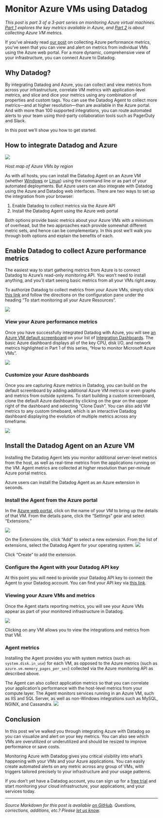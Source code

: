 # Monitor Azure VMs using Datadog

*This post is part 3 of a 3-part series on monitoring Azure virtual machines. [Part 1](/blog/how-to-monitor-microsoft-azure-vms) explores the key metrics available in Azure, and [Part 2](/blog/how-to-collect-azure-metrics) is about collecting Azure VM metrics.*

If you’ve already read [our post](/blog/how-to-collect-azure-metrics) on collecting Azure performance metrics, you’ve seen that you can view and alert on metrics from individual VMs using the Azure web portal. For a more dynamic, comprehensive view of your infrastructure, you can connect Azure to Datadog.

## Why Datadog?

By integrating Datadog and Azure, you can collect and view metrics from across your infrastructure, correlate VM metrics with application-level metrics, and slice and dice your metrics using any combination of properties and custom tags. You can use the Datadog Agent to collect more metrics—and at higher resolution—than are available in the Azure portal. And with more than 100 supported integrations, you can route automated alerts to your team using third-party collaboration tools such as PagerDuty and Slack.

In this post we’ll show you how to get started.

## How to integrate Datadog and Azure

[![](https://d33tyra1llx9zy.cloudfront.net/blog/images/2015-08-azure/3-azure-dash-2.png)](https://d33tyra1llx9zy.cloudfront.net/blog/images/2015-08-azure/3-azure-dash-2.png)

*Host map of Azure VMs by region*

As with all hosts, you can install the Datadog Agent on an Azure VM (whether [Windows](https://app.datadoghq.com/account/settings#agent/windows) or [Linux](https://app.datadoghq.com/account/settings#agent/ubuntu)) using the command line or as part of your automated deployments. But Azure users can also integrate with Datadog using the Azure and Datadog web interfaces. There are two ways to set up the integration from your browser:

1.  Enable Datadog to collect metrics via the Azure API
2.  Install the Datadog Agent using the Azure web portal

Both options provide basic metrics about your Azure VMs with a minimum of overhead, but the two approaches each provide somewhat different metric sets, and hence can be complementary. In this post we’ll walk you through both options and explain the benefits of each.

## Enable Datadog to collect Azure performance metrics

The easiest way to start gathering metrics from Azure is to connect Datadog to Azure’s read-only monitoring API. You won’t need to install anything, and you’ll start seeing basic metrics from all your VMs right away.

To authorize Datadog to collect metrics from your Azure VMs, simply click [this link](https://app.datadoghq.com/azure/landing) and follow the directions on the configuration pane under the heading “To start monitoring all your Azure Resources”.

[![](https://d33tyra1llx9zy.cloudfront.net/blog/images/2015-08-azure/azure-config-update.png)](https://d33tyra1llx9zy.cloudfront.net/blog/images/2015-08-azure/azure-config-update.png)

### View your Azure performance metrics

Once you have successfully integrated Datadog with Azure, you will see [an Azure VM default screenboard](https://app.datadoghq.com/screen/integration/azure_vm) on your list of [Integration Dashboards](https://app.datadoghq.com/dash/list). The basic Azure dashboard displays all of the key CPU, disk I/O, and network metrics highlighted in Part 1 of this series, “How to monitor Microsoft Azure VMs”.

[![](https://d33tyra1llx9zy.cloudfront.net/blog/images/2015-08-azure/azure-vm-screenboard-update.png)](https://d33tyra1llx9zy.cloudfront.net/blog/images/2015-08-azure/azure-vm-screenboard-update.png)

### Customize your Azure dashboards

Once you are capturing Azure metrics in Datadog, you can build on the default screenboard by adding additional Azure VM metrics or even graphs and metrics from outside systems. To start building a custom screenboard, clone the default Azure dashboard by clicking on the gear on the upper right of the dashboard and selecting “Clone Dash”. You can also add VM metrics to any custom timeboard, which is an interactive Datadog dashboard displaying the evolution of multiple metrics across any timeframe.

[![](https://d33tyra1llx9zy.cloudfront.net/blog/images/2015-08-azure/azure-clone-update.png)](https://d33tyra1llx9zy.cloudfront.net/blog/images/2015-08-azure/azure-clone-update.png)

## Install the Datadog Agent on an Azure VM

Installing the Datadog Agent lets you monitor additional server-level metrics from the host, as well as real-time metrics from the applications running on the VM. Agent metrics are collected at higher resolution than per-minute Azure portal metrics.

Azure users can install the Datadog Agent as an Azure extension in seconds. 

### Install the Agent from the Azure portal

In the [Azure web portal](https://portal.azure.com/), click on the name of your VM to bring up the details of that VM. From the details pane, click the “Settings” gear and select “Extensions.”

[![](https://d33tyra1llx9zy.cloudfront.net/blog/images/2015-08-azure/3-extensions.png)](https://d33tyra1llx9zy.cloudfront.net/blog/images/2015-08-azure/3-extensions.png)

On the Extensions tile, click “Add” to select a new extension. From the list of extensions, select the Datadog Agent for your operating system.
 [![](https://d33tyra1llx9zy.cloudfront.net/blog/images/2015-08-azure/3-dd-agent.png)](https://d33tyra1llx9zy.cloudfront.net/blog/images/2015-08-azure/3-dd-agent.png)

Click “Create” to add the extension.

### Configure the Agent with your Datadog API key

At this point you will need to provide your Datadog API key to connect the Agent to your Datadog account. You can find your API key via [this link](https://app.datadoghq.com/azure/landing/).

### Viewing your Azure VMs and metrics

Once the Agent starts reporting metrics, you will see your Azure VMs appear as part of your monitored infrastructure in Datadog.

[![](https://d33tyra1llx9zy.cloudfront.net/blog/images/2015-08-azure/3-hostmap.png)](https://d33tyra1llx9zy.cloudfront.net/blog/images/2015-08-azure/3-hostmap.png)

Clicking on any VM allows you to view the integrations and metrics from that VM.

### Agent metrics

Installing the Agent provides you with system metrics (such as `system.disk.in_use`) for each VM, as opposed to the Azure metrics (such as `azure.vm.memory_pages_per_sec`) collected via the Azure monitoring API as described above.

The Agent can also collect application metrics so that you can correlate your application’s performance with the host-level metrics from your compute layer. The Agent monitors services running in an Azure VM, such as IIS and SQL Server, as well as non-Windows integrations such as MySQL, NGINX, and Cassandra.
 [![](https://d33tyra1llx9zy.cloudfront.net/blog/images/2015-08-azure/3-wmi.png)](https://d33tyra1llx9zy.cloudfront.net/blog/images/2015-08-azure/3-wmi.png)

## Conclusion

In this post we’ve walked you through integrating Azure with Datadog so you can visualize and alert on your key metrics. You can also see which VMs are overutilized or underutilized and should be resized to improve performance or save costs.

Monitoring Azure with Datadog gives you critical visibility into what’s happening with your VMs and your Azure applications. You can easily create automated alerts on any metric across any group of VMs, with triggers tailored precisely to your infrastructure and your usage patterns.

If you don’t yet have a Datadog account, you can sign up for a [free trial](https://app.datadoghq.com/signup) and start monitoring your cloud infrastructure, your applications, and your services today.

------------------------------------------------------------------------

*Source Markdown for this post is available [on GitHub](https://github.com/DataDog/the-monitor/blob/master/azure/monitor_azure_vms_using_datadog.md). Questions, corrections, additions, etc.? Please [let us know](https://github.com/DataDog/the-monitor/issues).*
